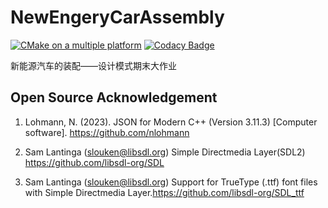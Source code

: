 # NewEngeryCarAssembly
[![CMake on a multiple platform](https://github.com/DesignPatternGr/NewEnergyCarAssembly/actions/workflows/cmake-multiple-platform.yml/badge.svg?branch=release1.x.x)](https://github.com/DesignPatternGr/NewEnergyCarAssembly/actions/workflows/cmake-multiple-platform.yml)
[![Codacy Badge](https://app.codacy.com/project/badge/Grade/5108e4b8f39b455184fc75526204d45a)](https://app.codacy.com/gh/DesignPatternGr/NewEnergyCarAssembly/dashboard?utm_source=gh&utm_medium=referral&utm_content=&utm_campaign=Badge_grade)

新能源汽车的装配——设计模式期末大作业

## Open Source Acknowledgement
1. Lohmann, N. (2023). JSON for Modern C++ (Version 3.11.3) [Computer software]. https://github.com/nlohmann

2. Sam Lantinga ([slouken@libsdl.org](mailto:slouken@libsdl.org)) Simple Directmedia Layer(SDL2) https://github.com/libsdl-org/SDL

3. Sam Lantinga ([slouken@libsdl.org](mailto:slouken@libsdl.org)) Support for TrueType (.ttf) font files with Simple Directmedia Layer.https://github.com/libsdl-org/SDL_ttf
